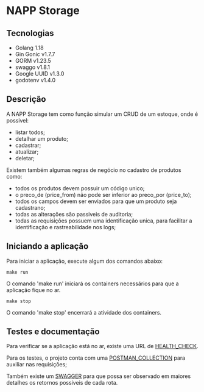 # NAPP Storage

## Tecnologias
- Golang 1.18
- Gin Gonic v1.7.7
- GORM v1.23.5
- swaggo v1.8.1
- Google UUID v1.3.0
- godotenv v1.4.0

## Descrição

A NAPP Storage tem como função simular um CRUD de um estoque, onde é possivel:
- listar todos;
- detalhar um produto;
- cadastrar;
- atualizar;
- deletar;

Existem também algumas regras de negócio no cadastro de produtos como:
- todos os produtos devem possuir um código unico;
- o preco_de (price_from) não pode ser inferior ao preco_por (price_to);
- todos os campos devem ser enviados para que um produto seja cadastrano;
- todas as alterações são passiveis de auditoria;
- todas as requisições possuem uma identificação unica, para facilitar a identificação e rastreabilidade nos logs;


## Iniciando a aplicação
Para iniciar a aplicação, execute algum dos comandos abaixo:


```
make run
```
O comando 'make run' iniciará os containers necessários para que a aplicação fique no ar.


```
make stop
```
O comando 'make stop' encerrará a atividade dos containers.


## Testes e documentação
Para verificar se a aplicação está no ar, existe uma URL de [HEALTH_CHECK](http://localhost:8080/health).

Para os testes, o projeto conta com uma [POSTMAN_COLLECTION](https://github.com/kaiqnes/digibank/blob/main/napp_storage.postman_collection.json) para auxiliar nas requisições;

Também existe um [SWAGGER](http://localhost:8080/swagger/index.html) para que possa ser observado em maiores detalhes os retornos possiveis de cada rota.

